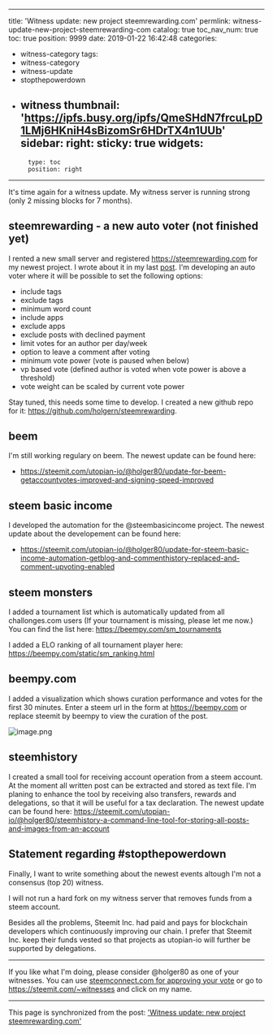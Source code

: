 
---
title: 'Witness update: new project steemrewarding.com'
permlink: witness-update-new-project-steemrewarding-com
catalog: true
toc_nav_num: true
toc: true
position: 9999
date: 2019-01-22 16:42:48
categories:
- witness-category
tags:
- witness-category
- witness-update
- stopthepowerdown
- witness
thumbnail: 'https://ipfs.busy.org/ipfs/QmeSHdN7frcuLpD1LMj6HKniH4sBizomSr6HDrTX4n1UUb'
sidebar:
    right:
        sticky: true
widgets:
    -
        type: toc
        position: right
---


It's time again for a witness update. My witness server is running strong (only 2 missing blocks for 7 months).

## steemrewarding - a new auto voter (not finished yet)

I rented a new small server and registered https://steemrewarding.com for my newest project. I wrote about it in my last [post](https://steemit.com/steemdev/@holger80/i-m-working-on-an-automatic-steem-voter). I'm developing an auto voter where it will be possible to set the following options:
* include tags
* exclude tags
* minimum word count
* include apps
* exclude apps
* exclude posts with declined payment
* limit votes for an author per day/week
* option to leave a comment after voting
* minimum vote power (vote is paused when below)
* vp based vote (defined author is voted when vote power is above a threshold)
* vote weight can be scaled by current vote power

Stay tuned, this needs some time to develop. I created a new github repo for it: https://github.com/holgern/steemrewarding.

## beem
I'm still working regulary on beem. The newest update can be found here:
* https://steemit.com/utopian-io/@holger80/update-for-beem-getaccountvotes-improved-and-signing-speed-improved

## steem basic income
I developed the automation for the @steembasicincome project. The newest update about the developement can be found here:
* https://steemit.com/utopian-io/@holger80/update-for-steem-basic-income-automation-getblog-and-commenthistory-replaced-and-comment-upvoting-enabled

## steem monsters
I added a tournament list which is automatically updated from all challonges.com users (If your tournament is missing, please let me now.) You can find the list here: https://beempy.com/sm_tournaments

I added a ELO ranking of all tournament player here: https://beempy.com/static/sm_ranking.html

## beempy.com
I added a visualization which shows curation performance and votes for the first 30 minutes. Enter a steem url in the form at https://beempy.com or replace steemit by beempy to view the curation of the post.

![image.png](https://ipfs.busy.org/ipfs/QmeSHdN7frcuLpD1LMj6HKniH4sBizomSr6HDrTX4n1UUb)

## steemhistory
I created a small tool for receiving account operation from a steem account. At the moment all written post can be extracted and stored as text file. I'm planing to enhance the tool by receiving also transfers, rewards and delegations, so that it will be useful for a tax declaration. The newest update can be found here:
https://steemit.com/utopian-io/@holger80/steemhistory-a-command-line-tool-for-storing-all-posts-and-images-from-an-account


## Statement regarding #stopthepowerdown
Finally, I want to write something about the newest events altough I'm not a consensus (top 20) witness. 

I will not run a hard fork on my witness server that removes funds from a steem account. 

Besides all the problems, Steemit Inc. had paid and pays for blockchain developers which continuously improving our chain. I prefer that Steemit Inc. keep their funds vested so that projects as utopian-io will further be supported by delegations.
____
If you like what I'm doing, please consider @holger80 as one of your witnesses. You can use [steemconnect.com for approving your vote](https://steemconnect.com/sign/account-witness-vote?witness=holger80&approve=1) or go to https://steemit.com/~witnesses and click on my name.


- - -

This page is synchronized from the post: ['Witness update: new project steemrewarding.com'](https://steemit.com/@holger80/witness-update-new-project-steemrewarding-com)

